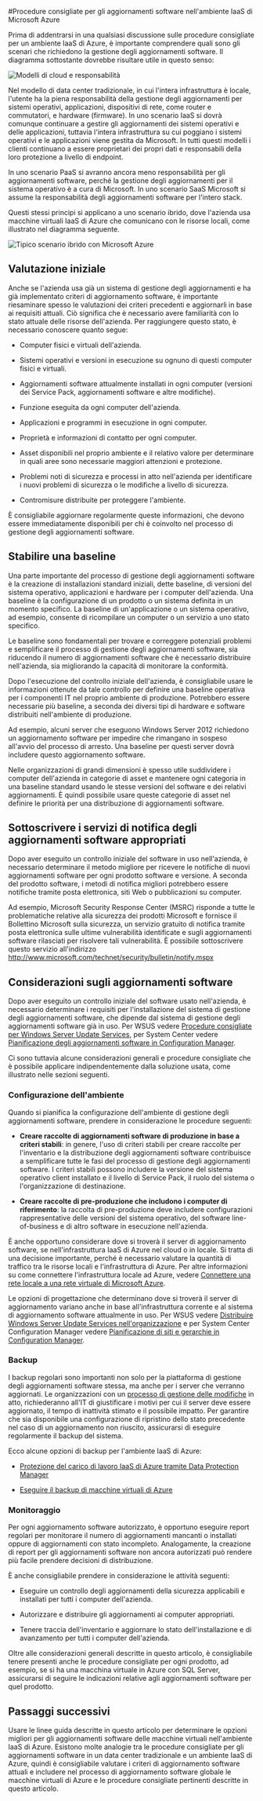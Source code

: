 <properties
   pageTitle="Procedure consigliate per gli aggiornamenti software nell'ambiente IaaS di Microsoft Azure | Microsoft Azure"
   description="L'articolo fornisce una raccolta di procedure consigliate per gli aggiornamenti software in un ambiente IaaS di Microsoft Azure. È destinato ai professionisti IT e agli analisti della sicurezza che si occupano quotidianamente di controllo modifiche, aggiornamenti software e gestione di asset, inclusi i responsabili delle attività di sicurezza e conformità dell'organizzazione."
   services="virtual-machines, cloud-services, storage"
   documentationCenter="na"
   authors="YuriD"
   manager="swadhwa"
   editor=""
   tags="azure-service-management,azure-resource-manager"/>

<tags
   ms.service="azure-security"
   ms.devlang="na"
   ms.topic="article"
   ms.tgt_pltfrm="na"
   ms.workload="na"
   ms.date="09/03/2015"
   ms.author="yurid"/>

#Procedure consigliate per gli aggiornamenti software nell'ambiente IaaS di Microsoft Azure

Prima di addentrarsi in una qualsiasi discussione sulle procedure consigliate per un ambiente IaaS di Azure, è importante comprendere quali sono gli scenari che richiedono la gestione degli aggiornamenti software. Il diagramma sottostante dovrebbe risultare utile in questo senso:

![Modelli di cloud e responsabilità](./media/azure-security-best-practices-software-updates-iaas/sec-cloudstack.png)

Nel modello di data center tradizionale, in cui l'intera infrastruttura è locale, l'utente ha la piena responsabilità della gestione degli aggiornamenti per sistemi operativi, applicazioni, dispositivi di rete, come router e commutatori, e hardware (firmware). In uno scenario IaaS si dovrà comunque continuare a gestire gli aggiornamenti dei sistemi operativi e delle applicazioni, tuttavia l'intera infrastruttura su cui poggiano i sistemi operativi e le applicazioni viene gestita da Microsoft. In tutti questi modelli i clienti continuano a essere proprietari dei propri dati e responsabili della loro protezione a livello di endpoint.

In uno scenario PaaS si avranno ancora meno responsabilità per gli aggiornamenti software, perché la gestione degli aggiornamenti per il sistema operativo è a cura di Microsoft. In uno scenario SaaS Microsoft si assume la responsabilità degli aggiornamenti software per l'intero stack.

Questi stessi principi si applicano a uno scenario ibrido, dove l'azienda usa macchine virtuali IaaS di Azure che comunicano con le risorse locali, come illustrato nel diagramma seguente.

![Tipico scenario ibrido con Microsoft Azure](./media/azure-security-best-practices-software-updates-iaas/sec-azconnectonpre.png)

## Valutazione iniziale

Anche se l'azienda usa già un sistema di gestione degli aggiornamenti e ha già implementato criteri di aggiornamento software, è importante riesaminare spesso le valutazioni dei criteri precedenti e aggiornarli in base ai requisiti attuali. Ciò significa che è necessario avere familiarità con lo stato attuale delle risorse dell'azienda. Per raggiungere questo stato, è necessario conoscere quanto segue:

-   Computer fisici e virtuali dell'azienda.

-   Sistemi operativi e versioni in esecuzione su ognuno di questi computer fisici e virtuali.

-   Aggiornamenti software attualmente installati in ogni computer (versioni dei Service Pack, aggiornamenti software e altre modifiche).

-   Funzione eseguita da ogni computer dell'azienda.

-   Applicazioni e programmi in esecuzione in ogni computer.

-   Proprietà e informazioni di contatto per ogni computer.

-   Asset disponibili nel proprio ambiente e il relativo valore per determinare in quali aree sono necessarie maggiori attenzioni e protezione.

-   Problemi noti di sicurezza e processi in atto nell'azienda per identificare i nuovi problemi di sicurezza o le modifiche a livello di sicurezza.

-   Contromisure distribuite per proteggere l'ambiente.

È consigliabile aggiornare regolarmente queste informazioni, che devono essere immediatamente disponibili per chi è coinvolto nel processo di gestione degli aggiornamenti software.

## Stabilire una baseline

Una parte importante del processo di gestione degli aggiornamenti software è la creazione di installazioni standard iniziali, dette baseline, di versioni del sistema operativo, applicazioni e hardware per i computer dell'azienda. Una baseline è la configurazione di un prodotto o un sistema definita in un momento specifico. La baseline di un'applicazione o un sistema operativo, ad esempio, consente di ricompilare un computer o un servizio a uno stato specifico.

Le baseline sono fondamentali per trovare e correggere potenziali problemi e semplificare il processo di gestione degli aggiornamenti software, sia riducendo il numero di aggiornamenti software che è necessario distribuire nell'azienda, sia migliorando la capacità di monitorare la conformità.

Dopo l'esecuzione del controllo iniziale dell'azienda, è consigliabile usare le informazioni ottenute da tale controllo per definire una baseline operativa per i componenti IT nel proprio ambiente di produzione. Potrebbero essere necessarie più baseline, a seconda dei diversi tipi di hardware e software distribuiti nell'ambiente di produzione.

Ad esempio, alcuni server che eseguono Windows Server 2012 richiedono un aggiornamento software per impedire che rimangano in sospeso all'avvio del processo di arresto. Una baseline per questi server dovrà includere questo aggiornamento software.

Nelle organizzazioni di grandi dimensioni è spesso utile suddividere i computer dell'azienda in categorie di asset e mantenere ogni categoria in una baseline standard usando le stesse versioni del software e dei relativi aggiornamenti. È quindi possibile usare queste categorie di asset nel definire le priorità per una distribuzione di aggiornamenti software.

## Sottoscrivere i servizi di notifica degli aggiornamenti software appropriati

Dopo aver eseguito un controllo iniziale del software in uso nell'azienda, è necessario determinare il metodo migliore per ricevere le notifiche di nuovi aggiornamenti software per ogni prodotto software e versione. A seconda del prodotto software, i metodi di notifica migliori potrebbero essere notifiche tramite posta elettronica, siti Web o pubblicazioni su computer.

Ad esempio, Microsoft Security Response Center (MSRC) risponde a tutte le problematiche relative alla sicurezza dei prodotti Microsoft e fornisce il Bollettino Microsoft sulla sicurezza, un servizio gratuito di notifica tramite posta elettronica sulle ultime vulnerabilità identificate e sugli aggiornamenti software rilasciati per risolvere tali vulnerabilità. È possibile sottoscrivere questo servizio all'indirizzo http://www.microsoft.com/technet/security/bulletin/notify.mspx

## Considerazioni sugli aggiornamenti software

Dopo aver eseguito un controllo iniziale del software usato nell'azienda, è necessario determinare i requisiti per l'installazione del sistema di gestione degli aggiornamenti software, che dipende dal sistema di gestione degli aggiornamenti software già in uso. Per WSUS vedere [Procedure consigliate per Windows Server Update Services](https://technet.microsoft.com/it-IT/library/Cc708536), per System Center vedere [Pianificazione degli aggiornamenti software in Configuration Manager](https://technet.microsoft.com/it-IT/library/gg712696).

Ci sono tuttavia alcune considerazioni generali e procedure consigliate che è possibile applicare indipendentemente dalla soluzione usata, come illustrato nelle sezioni seguenti.

### Configurazione dell'ambiente

Quando si pianifica la configurazione dell'ambiente di gestione degli aggiornamenti software, prendere in considerazione le procedure seguenti:

-   **Creare raccolte di aggiornamenti software di produzione in base a criteri stabili**: in genere, l'uso di criteri stabili per creare raccolte per l'inventario e la distribuzione degli aggiornamenti software contribuisce a semplificare tutte le fasi del processo di gestione degli aggiornamenti software. I criteri stabili possono includere la versione del sistema operativo client installato e il livello di Service Pack, il ruolo del sistema o l'organizzazione di destinazione.

-   **Creare raccolte di pre-produzione che includono i computer di riferimento**: la raccolta di pre-produzione deve includere configurazioni rappresentative delle versioni del sistema operativo, del software line-of-business e di altro software in esecuzione nell'azienda.

È anche opportuno considerare dove si troverà il server di aggiornamento software, se nell'infrastruttura IaaS di Azure nel cloud o in locale. Si tratta di una decisione importante, perché è necessario valutare la quantità di traffico tra le risorse locali e l'infrastruttura di Azure. Per altre informazioni su come connettere l'infrastruttura locale ad Azure, vedere [Connettere una rete locale a una rete virtuale di Microsoft Azure](https://technet.microsoft.com/it-IT/library/Dn786406.aspx).

Le opzioni di progettazione che determinano dove si troverà il server di aggiornamento variano anche in base all'infrastruttura corrente e al sistema di aggiornamento software attualmente in uso. Per WSUS vedere [Distribuire Windows Server Update Services nell'organizzazione](https://technet.microsoft.com/it-IT/library/hh852340.aspx) e per System Center Configuration Manager vedere [Pianificazione di siti e gerarchie in Configuration Manager](https://technet.microsoft.com/it-IT/library/Gg712681.aspx).

### Backup

I backup regolari sono importanti non solo per la piattaforma di gestione degli aggiornamenti software stessa, ma anche per i server che verranno aggiornati. Le organizzazioni con un [processo di gestione delle modifiche](https://technet.microsoft.com/it-IT/library/cc543216.aspx) in atto, richiederanno all'IT di giustificare i motivi per cui il server deve essere aggiornato, il tempo di inattività stimato e il possibile impatto. Per garantire che sia disponibile una configurazione di ripristino dello stato precedente nel caso di un aggiornamento non riuscito, assicurarsi di eseguire regolarmente il backup del sistema.

Ecco alcune opzioni di backup per l'ambiente IaaS di Azure:

-   [Protezione del carico di lavoro IaaS di Azure tramite Data Protection Manager](https://azure.microsoft.com/blog/2014/09/08/azure-iaas-workload-protection-using-data-protection-manager/)

-   [Eseguire il backup di macchine virtuali di Azure](../backup/backup-azure-vms.md)

### Monitoraggio

Per ogni aggiornamento software autorizzato, è opportuno eseguire report regolari per monitorare il numero di aggiornamenti mancanti o installati oppure di aggiornamenti con stato incompleto. Analogamente, la creazione di report per gli aggiornamenti software non ancora autorizzati può rendere più facile prendere decisioni di distribuzione.

È anche consigliabile prendere in considerazione le attività seguenti:

-   Eseguire un controllo degli aggiornamenti della sicurezza applicabili e installati per tutti i computer dell'azienda.

-   Autorizzare e distribuire gli aggiornamenti ai computer appropriati.

-   Tenere traccia dell'inventario e aggiornare lo stato dell'installazione e di avanzamento per tutti i computer dell'azienda.

Oltre alle considerazioni generali descritte in questo articolo, è consigliabile tenere presenti anche le procedure consigliate per ogni prodotto, ad esempio, se si ha una macchina virtuale in Azure con SQL Server, assicurarsi di seguire le indicazioni relative agli aggiornamenti software per quel prodotto.

## Passaggi successivi

Usare le linee guida descritte in questo articolo per determinare le opzioni migliori per gli aggiornamenti software delle macchine virtuali nell'ambiente IaaS di Azure. Esistono molte analogie tra le procedure consigliate per gli aggiornamenti software in un data center tradizionale e un ambiente IaaS di Azure, quindi è consigliabile valutare i criteri di aggiornamento software attuali e includere nel processo di aggiornamento software globale le macchine virtuali di Azure e le procedure consigliate pertinenti descritte in questo articolo.

<!---HONumber=Nov15_HO2-->